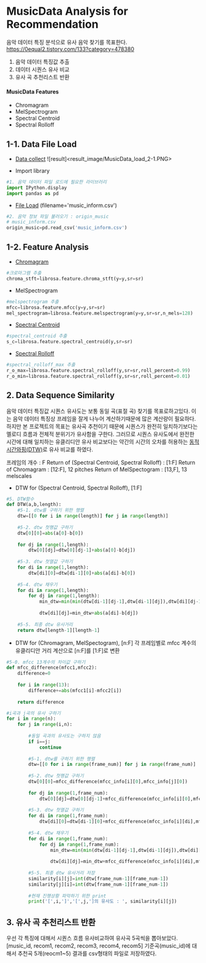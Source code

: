 # MusicData Analysis for Recommendation

음악 데이터 특징 분석으로 유사 음악 찾기를 목표한다.
https://0equal2.tistory.com/133?category=478380


1. 음악 데이터 특징값 추출
2. 데이터 시퀀스 유사 비교
3. 유사 곡 추천리스트 반환

#### MusicData Features

- Chromagram
- MelSpectrogram
- Spectral Centroid
- Spectral Rolloff


## 1-1. Data File Load
- [Data collect](https://0equal2.tistory.com/136)
![result]<result_image/MusicData_load_2-1.PNG>


- Import library

```python
#1. 음악 데이터 파일 로드에 필요한 라이브러리 
import IPython.display
import pandas as pd
```

- [File Load](https://0equal2.tistory.com/137) (filename='music_inform.csv')


```python
#2. 음악 정보 파일 불러오기 : origin_music
# music_inform.csv 
origin_music=pd.read_csv('music_inform.csv')
```

## 1-2. Feature Analysis

- [Chromagram](https://0equal2.tistory.com/138)
```python
#크로마그램 추출
chroma_stft=librosa.feature.chroma_stft(y=y,sr=sr)
```
- MelSpectrogram
```python
#melspectrogram 추출
mfcc=librosa.feature.mfcc(y=y,sr=sr)
mel_spectrogram=librosa.feature.melspectrogram(y=y,sr=sr,n_mels=128)
```
- [Spectral Centroid](https://0equal2.tistory.com/144)
```python
#spectral_centroid 추출
s_c=librosa.feature.spectral_centroid(y,sr=sr)
```
- [Spectral Rolloff](https://0equal2.tistory.com/144)
```python
#spectral_rolloff_max 추출
r_o_max=librosa.feature.spectral_rolloff(y,sr=sr,roll_percent=0.99)
r_o_min=librosa.feature.spectral_rolloff(y,sr=sr,roll_percent=0.01)
```

## 2. Data Sequence Similarity
음악 데이터 특징값 시퀀스 유사도는 보통 동일 곡(표절 곡) 찾기를 목표로하고있다. 이는 음악 데이터 특징상 프레임을 잘게 나누어 계산하기때문에 많은 계산량이 필요하다. 하지만 본 프로젝트의 목표는 유사곡 추천이기 때문에 시퀀스가 완전히 일치하기보다는 멜로디 흐름과 전체적 분위기가 유사함을 구한다. 그러므로 시퀀스 유사도에서 완전한 시간에 대해 일치하는 유클리디안 유사 비교보다는 약간의 시간의 오차를 허용하는 [동적시간와핑(DTW)](https://0equal2.tistory.com/142)로 유사 비교를 하였다. 

프레임의 개수 : F
Return of (Spectral Centroid, Spectral Rolloff) : [1:F]
Return of Chromagram : [12:F], 12 pitches
Return of MelSpectogram : [13,F], 13 melscales


- DTW for (Spectral Centroid, Spectral Rolloff), [1:F]

```python
#5. DTW함수
def DTW(a,b,length):
    #5-1. dtw를 구하기 위한 행렬
    dtw=[[0 for i in range(length)] for j in range(length)]
    
    #5-2. dtw 첫행값 구하기
    dtw[0][0]=abs(a[0]-b[0])
    
    for dj in range(1,length):
        dtw[0][dj]=dtw[0][dj-1]+abs(a[0]-b[dj])
    
    #5-3. dtw 첫열값 구하기
    for di in range(1,length):
        dtw[di][0]=dtw[di-1][0]+abs(a[di]-b[0])
        
    #5-4. dtw 채우기
    for di in range(1,length):
        for dj in range(1,length):
            min_dtw=min(min(dtw[di-1][dj-1],dtw[di-1][dj]),dtw[di][dj-1])
            
            dtw[di][dj]=min_dtw+abs(a[di]-b[dj])
            
    #5-5. 최종 dtw 유사거리
    return dtw[length-1][length-1]
```

- DTW for (Chromagram, MelSpectogram), [n:F]
각 프레임별로 mfcc 계수의 유클리디안 거리 계산으로 [n:F]를 [1:F]로 변환
```python
#5-0. mfcc 13계수의 차이값 구하기
def mfcc_difference(mfcc1,mfcc2):
    difference=0
    
    for i in range(13):
        difference+=abs(mfcc1[i]-mfcc2[i])
        
    return difference
```
```python
#i곡과 j곡의 유사 구하기
for i in range(n):
    for j in range(i,n):
        
        #동일 곡과의 유사도는 구하지 않음 
        if i==j:
            continue 
            
        #5-1. dtw를 구하기 위한 행렬
        dtw=[[0 for i in range(frame_num)] for j in range(frame_num)]
        
        #5-2. dtw 첫행값 구하기
        dtw[0][0]=mfcc_difference(mfcc_info[i][0],mfcc_info[j][0])
        
        for dj in range(1,frame_num):
            dtw[0][dj]=dtw[0][dj-1]+mfcc_difference(mfcc_info[i][0],mfcc_info[j][dj])
        
        #5-3. dtw 첫열값 구하기
        for di in range(1,frame_num):
            dtw[di][0]=dtw[di-1][0]+mfcc_difference(mfcc_info[i][di],mfcc_info[j][0])
            
        #5-4. dtw 채우기
        for di in range(1,frame_num):
            for dj in range(1,frame_num):
                min_dtw=min(min(dtw[di-1][dj-1],dtw[di-1][dj]),dtw[di][dj-1])
                
                dtw[di][dj]=min_dtw+mfcc_difference(mfcc_info[i][di],mfcc_info[j][dj])
                
        #5-5. 최종 dtw 유사거리 저장
        similarity[i][j]=int(dtw[frame_num-1][frame_num-1])
        similarity[j][i]=int(dtw[frame_num-1][frame_num-1])
        
        #현재 진행상황 파악하기 위한 print
        print('[',i,']','[',j,']의 유사도 : ', similarity[i][j])
```
## 3. 유사 곡 추천리스트 반환

우선 각 특징에 대해서 시퀀스 흐름 유사비교하여 유사곡 5곡씩을 뽑아보았다.
[music_id, recom1, recom2, recom3, recom4, recom5]
기준곡(music_id)에 대해서 추천곡 5개(reocm1~5) 결과를 csv형태의 파일로 저장하였다.





[//]: # (These are reference links used in the body of this note and get stripped out when the markdown processor does its job. There is no need to format nicely because it shouldn't be seen. Thanks SO - http://stackoverflow.com/questions/4823468/store-comments-in-markdown-syntax)

   [dill]: <https://github.com/joemccann/dillinger>
   [git-repo-url]: <https://github.com/joemccann/dillinger.git>
   [john gruber]: <http://daringfireball.net>
   [df1]: <http://daringfireball.net/projects/markdown/>
   [markdown-it]: <https://github.com/markdown-it/markdown-it>
   [Ace Editor]: <http://ace.ajax.org>
   [node.js]: <http://nodejs.org>
   [Twitter Bootstrap]: <http://twitter.github.com/bootstrap/>
   [jQuery]: <http://jquery.com>
   [@tjholowaychuk]: <http://twitter.com/tjholowaychuk>
   [express]: <http://expressjs.com>
   [AngularJS]: <http://angularjs.org>
   [Gulp]: <http://gulpjs.com>

   [PlDb]: <https://github.com/joemccann/dillinger/tree/master/plugins/dropbox/README.md>
   [PlGh]: <https://github.com/joemccann/dillinger/tree/master/plugins/github/README.md>
   [PlGd]: <https://github.com/joemccann/dillinger/tree/master/plugins/googledrive/README.md>
   [PlOd]: <https://github.com/joemccann/dillinger/tree/master/plugins/onedrive/README.md>
   [PlMe]: <https://github.com/joemccann/dillinger/tree/master/plugins/medium/README.md>
   [PlGa]: <https://github.com/RahulHP/dillinger/blob/master/plugins/googleanalytics/README.md>
